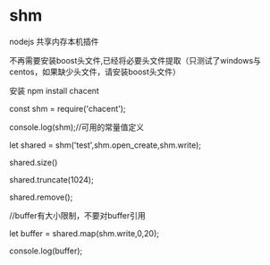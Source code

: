 # shm

nodejs 共享内存本机插件

不再需要安装boost头文件,已经将必要头文件提取（只测试了windows与centos，如果缺少头文件，请安装boost头文件）

安装 npm install chacent

const shm  = require('chacent');

console.log(shm);//可用的常量值定义

let shared = shm('test',shm.open_create,shm.write);

shared.size()

shared.truncate(1024);

shared.remove();

//buffer有大小限制，不要对buffer引用

let buffer = shared.map(shm.write,0,20);

console.log(buffer);
